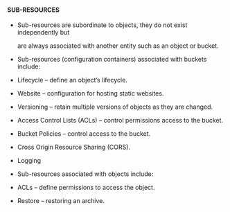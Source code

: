 #### SUB-RESOURCES


- Sub-resources are subordinate to objects, they do not exist independently but

  are always associated with another entity such as an object or bucket.

- Sub-resources (configuration containers) associated with buckets include:

- Lifecycle – define an object’s lifecycle.

- Website – configuration for hosting static websites.

- Versioning – retain multiple versions of objects as they are changed.

- Access Control Lists (ACLs) – control permissions access to the bucket.

- Bucket Policies – control access to the bucket.

- Cross Origin Resource Sharing (CORS).

- Logging

- Sub-resources associated with objects include:

- ACLs – define permissions to access the object.

- Restore – restoring an archive.

